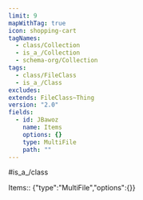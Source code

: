 ```yaml
---
limit: 9
mapWithTag: true
icon: shopping-cart
tagNames:
  - class/Collection
  - is_a_/Collection
  - schema-org/Collection
tags:
  - class/FileClass
  - is_a_/Class
excludes: 
extends: FileClass~Thing
version: "2.0"
fields:
  - id: JBawoz
    name: Items
    options: {}
    type: MultiFile
    path: ""
---
```

#is_a_/class 

Items:: {"type":"MultiFile","options":{}}
